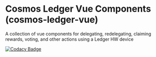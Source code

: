 # Cosmos Ledger Vue Components (cosmos-ledger-vue)

A collection of vue components for delegating, redelegating, claiming rewards, voting, and other actions using a Ledger HW device

[![Codacy Badge](https://api.codacy.com/project/badge/Grade/978ec71e5cb64570a2acccf216fe0a6b)](https://www.codacy.com?utm_source=github.com&amp;utm_medium=referral&amp;utm_content=TokenUnion/union-marketplace-icf-grant&amp;utm_campaign=Badge_Grade)


